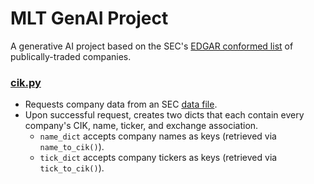 # MLT GenAI Project
A generative AI project based on the SEC's [EDGAR conformed list](https://www.sec.gov/search-filings/edgar-search-assistance/accessing-edgar-data) of publically-traded companies.

### [cik.py](cik_module/cik.py)
- Requests company data from an SEC [data file](https://www.sec.gov/files/company_tickers_exchange.json).
- Upon successful request, creates two dicts that each contain every company's CIK, name, ticker, and exchange association.  
  - `name_dict` accepts company names as keys (retrieved via `name_to_cik()`).  
  - `tick_dict` accepts company tickers as keys (retrieved via `tick_to_cik()`).


